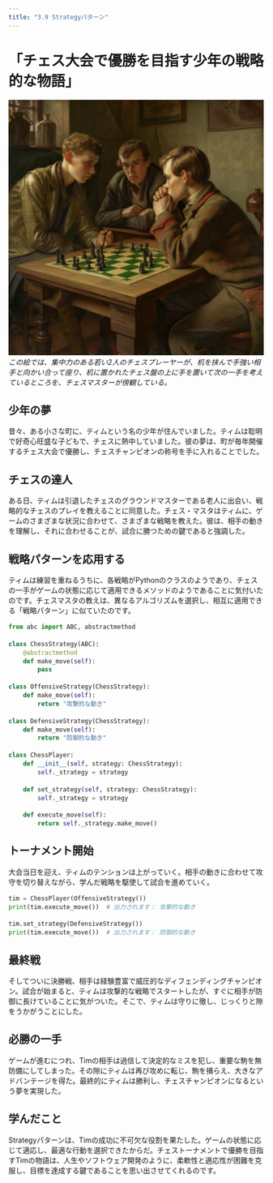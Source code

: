 ```yaml
---
title: "3.9 Strategyパターン"
---
```


# 「チェス大会で優勝を目指す少年の戦略的な物語」

![](/images/20230327_gof/In_this_painting_two_young_focused_chess_players_sit_fac.jpg)
*この絵では、集中力のある若い2人のチェスプレーヤーが、机を挟んで手強い相手と向かい合って座り、机に置かれたチェス盤の上に手を置いて次の一手を考えているところを、チェスマスターが傍観している。*

## 少年の夢
昔々、ある小さな町に、ティムという名の少年が住んでいました。ティムは聡明で好奇心旺盛な子どもで、チェスに熱中していました。彼の夢は、町が毎年開催するチェス大会で優勝し、チェスチャンピオンの称号を手に入れることでした。

## チェスの達人
ある日、ティムは引退したチェスのグラウンドマスターである老人に出会い、戦略的なチェスのプレイを教えることに同意した。チェス・マスタはティムに、ゲームのさまざまな状況に合わせて、さまざまな戦略を教えた。彼は、相手の動きを理解し、それに合わせることが、試合に勝つための鍵であると強調した。

## 戦略パターンを応用する
ティムは練習を重ねるうちに、各戦略がPythonのクラスのようであり、チェスの一手がゲームの状態に応じて適用できるメソッドのようであることに気付いたのです。チェスマスタの教えは、異なるアルゴリズムを選択し、相互に適用できる「戦略パターン」に似ていたのです。

```python
from abc import ABC, abstractmethod

class ChessStrategy(ABC):
    @abstractmethod
    def make_move(self):
        pass

class OffensiveStrategy(ChessStrategy):
    def make_move(self):
        return "攻撃的な動き"

class DefensiveStrategy(ChessStrategy):
    def make_move(self):
        return "防御的な動き"

class ChessPlayer:
    def __init__(self, strategy: ChessStrategy):
        self._strategy = strategy

    def set_strategy(self, strategy: ChessStrategy):
        self._strategy = strategy

    def execute_move(self):
        return self._strategy.make_move()
```

## トーナメント開始
大会当日を迎え、ティムのテンションは上がっていく。相手の動きに合わせて攻守を切り替えながら、学んだ戦略を駆使して試合を進めていく。

```python
tim = ChessPlayer(OffensiveStrategy())
print(tim.execute_move())  # 出力されます： 攻撃的な動き

tim.set_strategy(DefensiveStrategy())
print(tim.execute_move())  # 出力されます： 防御的な動き
```

## 最終戦
そしてついに決勝戦、相手は経験豊富で威圧的なディフェンディングチャンピオン。試合が始まると、ティムは攻撃的な戦略でスタートしたが、すぐに相手が防御に長けていることに気がついた。そこで、ティムは守りに徹し、じっくりと隙をうかがうことにした。

## 必勝の一手
ゲームが進むにつれ、Timの相手は過信して決定的なミスを犯し、重要な駒を無防備にしてしまった。その隙にティムは再び攻めに転じ、駒を捕らえ、大きなアドバンテージを得た。最終的にティムは勝利し、チェスチャンピオンになるという夢を実現した。

## 学んだこと
Strategyパターンは、Timの成功に不可欠な役割を果たした。ゲームの状態に応じて適応し、最適な行動を選択できたからだ。チェストーナメントで優勝を目指すTimの物語は、人生やソフトウェア開発のように、柔軟性と適応性が困難を克服し、目標を達成する鍵であることを思い出させてくれるのです。